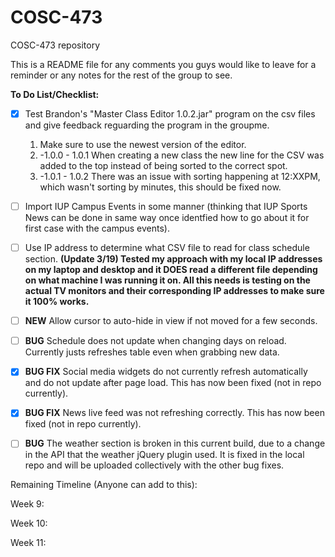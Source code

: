 # COSC-473
COSC-473 repository

This is a README file for any comments you guys would like to leave for a reminder or any notes for the rest of the group to see.


**To Do List/Checklist:**

- [x] Test Brandon's "Master Class Editor 1.0.2.jar" program on the csv files and give feedback reguarding the program in the groupme.
  1. Make sure to use the newest version of the editor.
  2. -1.0.0 - 1.0.1 When creating a new class the new line for the CSV was added to the top instead of being sorted to the correct spot.
  3. -1.0.1 - 1.0.2 There was an issue with sorting happening at 12:XXPM, which wasn't sorting by minutes, this should be fixed now.
    
- [ ] Import IUP Campus Events in some manner (thinking that IUP Sports News can be done in same way once identfied how to go about it for first case with the campus events).

- [ ] Use IP address to determine what CSV file to read for class schedule section. **(Update 3/19) Tested my approach with my local IP addresses on my laptop and desktop and it DOES read a different file depending on what machine I was running it on. All this needs is testing on the actual TV monitors and their corresponding IP addresses to make sure it 100% works.**

- [ ] ****NEW**** Allow cursor to auto-hide in view if not moved for a few seconds.

- [ ] ****BUG**** Schedule does not update when changing days on reload. Currently justs refreshes table even when grabbing new data.

- [x] ****BUG FIX**** Social media widgets do not currently refresh automatically and do not update after page load. This has now been fixed (not in repo currently).

- [x] ****BUG FIX**** News live feed was not refreshing correctly. This has now been fixed (not in repo currently).

- [ ] ****BUG**** The weather section is broken in this current build, due to a change in the API that the weather jQuery plugin used. It is fixed in the local repo and will be uploaded collectively with the other bug fixes.

Remaining Timeline (Anyone can add to this):

Week 9:

Week 10:

Week 11:
